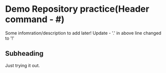 # Demo Repository practice(Header command - #)

Some infomration/description to add later!
Update - '.' in above line changed to '!'

## Subheading

Just trying it out.